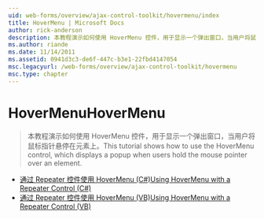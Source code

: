```yaml
---
uid: web-forms/overview/ajax-control-toolkit/hovermenu/index
title: HoverMenu | Microsoft Docs
author: rick-anderson
description: 本教程演示如何使用 HoverMenu 控件，用于显示一个弹出窗口，当用户将鼠标指针悬停在元素上。
ms.author: riande
ms.date: 11/14/2011
ms.assetid: 0941d3c3-de6f-447c-b3e1-22fbd4147054
msc.legacyurl: /web-forms/overview/ajax-control-toolkit/hovermenu
msc.type: chapter
---
```

<a name="hovermenu"></a><span data-ttu-id="aba0a-103">HoverMenu</span><span class="sxs-lookup"><span data-stu-id="aba0a-103">HoverMenu</span></span>
====================
> <span data-ttu-id="aba0a-104">本教程演示如何使用 HoverMenu 控件，用于显示一个弹出窗口，当用户将鼠标指针悬停在元素上。</span><span class="sxs-lookup"><span data-stu-id="aba0a-104">This tutorial shows how to use the HoverMenu control, which displays a popup when users hold the mouse pointer over an element.</span></span>


- [<span data-ttu-id="aba0a-105">通过 Repeater 控件使用 HoverMenu (C#)</span><span class="sxs-lookup"><span data-stu-id="aba0a-105">Using HoverMenu with a Repeater Control (C#)</span></span>](using-hovermenu-with-a-repeater-control-cs.md)
- [<span data-ttu-id="aba0a-106">通过 Repeater 控件使用 HoverMenu (VB)</span><span class="sxs-lookup"><span data-stu-id="aba0a-106">Using HoverMenu with a Repeater Control (VB)</span></span>](using-hovermenu-with-a-repeater-control-vb.md)
